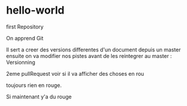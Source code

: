 # hello-world
first Repository

On apprend Git

Il sert a creer des versions differentes d'un document
depuis un master
ensuite on va modifier nos pistes 
avant de les reintegrer au master : Versionning

2eme pullRequest
voir si il va afficher des choses en rou

toujours rien en rouge.

Si maintenant y'a du rouge
